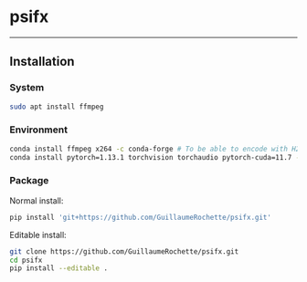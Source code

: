 # psifx

---

## Installation

### System
```bash
sudo apt install ffmpeg
```
### Environment
```bash
conda install ffmpeg x264 -c conda-forge # To be able to encode with H264.
conda install pytorch=1.13.1 torchvision torchaudio pytorch-cuda=11.7 -c pytorch -c nvidia # Then install PyTorch 
```

### Package
Normal install:
```bash
pip install 'git+https://github.com/GuillaumeRochette/psifx.git'
```
Editable install:
```bash
git clone https://github.com/GuillaumeRochette/psifx.git
cd psifx
pip install --editable .
```